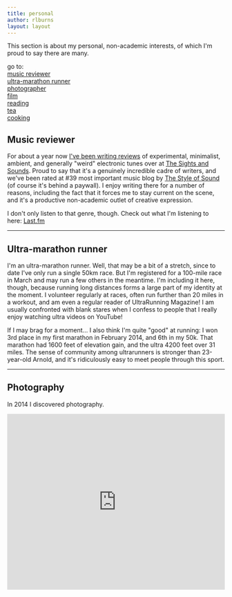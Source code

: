 ```yaml
---
title: personal
author: rlburns
layout: layout
---
```

This section is about my personal, non-academic interests, of which I'm proud to say there are many. 

go to:  
[music reviewer](#music)   
[ultra-marathon runner](#running)   
[photographer](#photo)   
[film](#film)   
[reading](#books)   
[tea](#tea)   
[cooking](#food)      

<a name="music"> </a>

## Music reviewer

For about a year now [I've been writing reviews](http://thesightsandsounds.com/author/burnsr77/) of experimental, minimalist, ambient, and generally "weird" electronic tunes over at [The Sights and Sounds](http://thesightsandsounds.com/). Proud to say that it's a genuinely incredible cadre of writers, and we've been rated at #39 most important music blog by [The Style of Sound](http://styleofsound.com/top-100-influential-music-blogs/) \(of course it's behind a paywall\). I enjoy writing there for a number of reasons, including the fact that it forces me to stay current on the scene, and it's a productive non-academic outlet of creative expression.

I don't only listen to that genre, though. Check out what I'm listening to here: [Last.fm](http://www.last.fm/user/east_west)


- - -

<a name="running"> </a>

## Ultra-marathon runner

I'm an ultra-marathon runner. Well, that may be a bit of a stretch, since to date I've only run a single 50km race. But I'm registered for a 100-mile race in March and may run a few others in the meantime. I'm including it here, though, because running long distances forms a large part of my identity at the moment. I volunteer regularly at races, often run further than 20 miles in a workout, and am even a regular reader of UltraRunning Magazine! I am usually confronted with blank stares when I confess to people that I really enjoy watching ultra videos on YouTube!    

If I may brag for a moment... I also think I'm quite "good" at running: I won 3rd place in my first marathon in February 2014, and 6th in my 50k. That marathon had 1600 feet of elevation gain, and the ultra 4200 feet over 31 miles. The sense of community among ultrarunners is stronger than 23-year-old Arnold, and it's ridiculously easy to meet people through this sport.


- - -

<a name="photo"> </a>

## Photography

In 2014 I discovered photography.   

<div style='position: relative; padding-bottom: 81%; height: 0; overflow: hidden;'>\<iframe id='iframe' src='http://flickrit.com/slideshowholder.php?height=80&size=big&speed=3&count=100&userId=129395368@N04&click=true&credit=1&theme=1&thumbnails=1&transition=0&layoutType=responsive&sort=0' scrolling='no' frameborder='0'style='width:100%; height:100%; position: absolute; top:0; left:0;' \>\</iframe\></div>


- - -

<a name="film"> </a>

## Film

Just a few names that come to mind:  
Ingmar Bergman, Andrei Tarkovsky, David Lynch, Terrence Malick, Stanley Kubrick, Woody Allen, Jean Cocteau, Kenneth Anger, Wes Anderson, the Coen Brothers, Lars von Trier, Jean-Luc Godard, Paul Thomas Anderson, Bela Tarr


- - -

<a name="books"> </a>

## Reading

https://www.goodreads.com/user/show/1706356-ryan



- - -

<a name="tea"> </a>

## Tea

Favorites: Silver Needle, An Ji Bai Cha, Cold Summit Tung Ting, Tie Guan Yin, Bi Luo Chun, Yunnan Gold.

White tea in general is probably my favorite tea to drink, but usually only the non-flavored types. White peony is a good example of a well-rounded white tea that has delicate, subtle floral flavors. 



- - -

<a name="photo"> </a>

In 2014 I discovered photography.   

<div style='position: relative; padding-bottom: 81%; height: 0; overflow: hidden;'><iframe id='iframe' src='http://flickrit.com/slideshowholder.php?height=80&size=big&speed=3&count=100&userId=129395368@N04&click=true&credit=1&theme=1&thumbnails=1&transition=0&layoutType=responsive&sort=0' scrolling='no' frameborder='0'style='width:100%; height:100%; position: absolute; top:0; left:0;' ></iframe></div>


